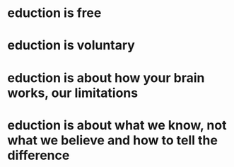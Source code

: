 # eduction is free
# eduction is voluntary
# eduction is about how your brain works, our limitations
# eduction is about what we know, not what we believe and how to tell the difference

